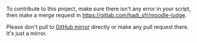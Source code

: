 To contribute to this project, make sure there isn't any error in your script, then make a merge request in <https://gitlab.com/hadi_sfr/moodle-judge>.

Please don't pull to [GitHub mirror](https://github.com/UTAP/moodle-judge) directly or make any pull request there. It's just a mirror.
